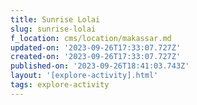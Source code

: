 ```yaml
---
title: Sunrise Lolai
slug: sunrise-lolai
f_location: cms/location/makassar.md
updated-on: '2023-09-26T17:33:07.727Z'
created-on: '2023-09-26T17:33:07.727Z'
published-on: '2023-09-26T18:41:03.743Z'
layout: '[explore-activity].html'
tags: explore-activity
---
```




